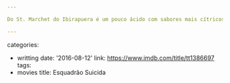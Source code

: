 ```yaml
---

Do St. Marchet do Ibirapuera é um pouco ácido com sabores mais cítricos e um corpo médio para leve. Bonita xicrinha.

---
```

categories:
- writting
date: '2016-08-12'
link: https://www.imdb.com/title/tt1386697
tags:
- movies
title: Esquadrão Suicida
